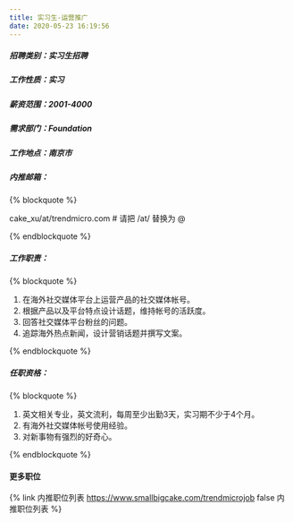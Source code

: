 ```yaml
---
title: 实习生-运营推广
date: 2020-05-23 16:19:56
---
```

##### 招聘类别：实习生招聘
##### 工作性质：实习
##### 薪资范围：2001-4000
##### 需求部门：Foundation
##### 工作地点：南京市
##### 内推邮箱：
{% blockquote %}  

cake_xu/at/trendmicro.com # 请把 /at/ 替换为 @

{% endblockquote %}

##### 工作职责：
{% blockquote %}  

1. 在海外社交媒体平台上运营产品的社交媒体帐号。
2. 根据产品以及平台特点设计话题，维持帐号的活跃度。
3. 回答社交媒体平台粉丝的问题。
4. 追踪海外热点新闻，设计营销话题并撰写文案。

{% endblockquote %}

##### 任职资格：
{% blockquote %}  

1. 英文相关专业，英文流利，每周至少出勤3天，实习期不少于4个月。
2. 有海外社交媒体帐号使用经验。
3. 对新事物有强烈的好奇心。

{% endblockquote %}

#### 更多职位
{% link 内推职位列表 https://www.smallbigcake.com/trendmicrojob false 内推职位列表 %}
